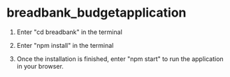 # breadbank_budgetapplication

1) Enter "cd breadbank" in the terminal

2) Enter "npm install" in the terminal

3) Once the installation is finished, enter "npm start" to run the application in your browser. 
